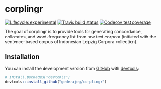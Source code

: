 
<!-- README.md is generated from README.Rmd. Please edit that file -->

# corplingr

<!-- badges: start -->

[![Lifecycle:
experimental](https://img.shields.io/badge/lifecycle-experimental-orange.svg)](https://www.tidyverse.org/lifecycle/#experimental)
[![Travis build
status](https://travis-ci.org/gederajeg/corplingr.svg?branch=master)](https://travis-ci.org/gederajeg/corplingr)
[![Codecov test
coverage](https://codecov.io/gh/gederajeg/corplingr/branch/master/graph/badge.svg)](https://codecov.io/gh/gederajeg/corplingr?branch=master)
<!-- badges: end -->

The goal of corplingr is to provide tools for generating concordance,
collocates, and word-frequency list from raw text corpora (initiated
with the sentence-based corpus of Indonesian Leipzig Corpora
collection).

## Installation

You can install the development version from
[GitHub](https://github.com/) with
[devtools](https://github.com/hadley/devtools):

``` r
# install.packages("devtools")
devtools::install_github("gederajeg/corplingr")
```
